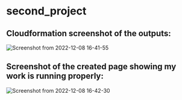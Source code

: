 # second_project

## Cloudformation screenshot of the outputs:
![Screenshot from 2022-12-08 16-41-55](https://user-images.githubusercontent.com/60885641/206477538-acd6b721-57b1-44c9-9efe-10a312c3a81e.png)

## Screenshot of the created page showing my work is running properly:
![Screenshot from 2022-12-08 16-42-30](https://user-images.githubusercontent.com/60885641/206476227-debff8d1-d8bb-46fb-af06-1de1298e02d2.png)
